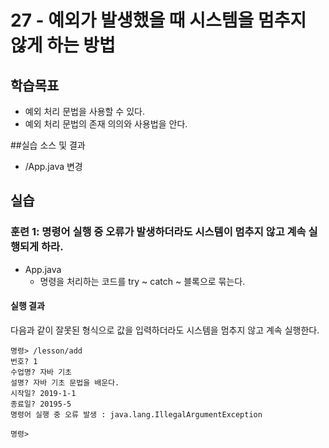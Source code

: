 # 27 - 예외가 발생했을 때 시스템을 멈추지 않게 하는 방법

## 학습목표
- 예외 처리 문법을 사용할 수 있다.
- 예외 처리 문법의 존재 의의와 사용법을 안다.
  
##실습 소스 및 결과
- /App.java 변경
  
## 실습  

### 훈련 1: 명령어 실행 중 오류가 발생하더라도 시스템이 멈추지 않고 계속 실행되게 하라.

- App.java
    - 명령을 처리하는 코드를 try ~ catch ~ 블록으로 묶는다.

#### 실행 결과

다음과 같이 잘못된 형식으로 값을 입력하더라도 시스템을 멈추지 않고 계속 실행한다.
```
명령> /lesson/add
번호? 1
수업명? 자바 기초
설명? 자바 기초 문법을 배운다.
시작일? 2019-1-1
종료일? 20195-5
명령어 실행 중 오류 발생 : java.lang.IllegalArgumentException

명령> 
```

